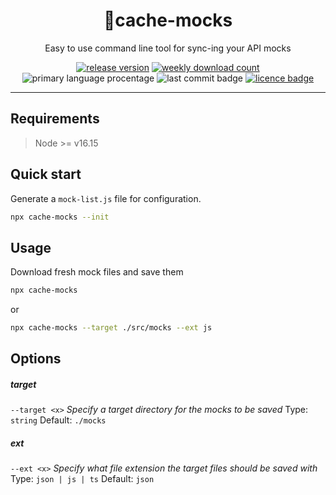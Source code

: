 <div align="center">

# 👻cache-mocks

Easy to use command line tool for sync-ing your API mocks

[![release version](https://img.shields.io/npm/v/cache-mocks)](https://www.npmjs.com/package/cache-mocks) [![weekly download count](https://img.shields.io/npm/dm/cache-mocks)](https://npmcharts.com/compare/cache-mocks?interval=30&minimal=true) ![primary language procentage](https://img.shields.io/github/languages/top/bartektelec/cache-mocks) ![last commit badge](https://img.shields.io/github/last-commit/bartektelec/cache-mocks) [![licence badge](https://img.shields.io/npm/l/cache-mocks)](https://github.com/bartektelec/cache-mocks/blob/main/LICENSE)

</div>
<hr />

## Requirements

> Node >= v16.15

## Quick start

Generate a `mock-list.js` file for configuration.

```sh
npx cache-mocks --init
```

## Usage

Download fresh mock files and save them

```sh
npx cache-mocks
```

or

```sh
npx cache-mocks --target ./src/mocks --ext js
```

## Options

##### target

`--target <x>`
_Specify a target directory for the mocks to be saved_
Type: `string`
Default: `./mocks`

##### ext

`--ext <x>`
_Specify what file extension the target files should be saved with_
Type: `json | js | ts`
Default: `json`
